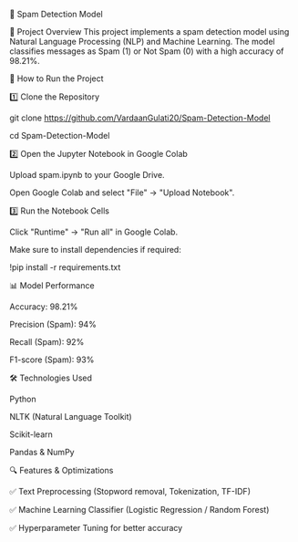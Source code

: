 📌 Spam Detection Model

📖 Project Overview
This project implements a spam detection model using Natural Language Processing (NLP) and Machine Learning. The model classifies messages as Spam (1) or Not Spam (0) with a high accuracy of 98.21%.

🚀 How to Run the Project

1️⃣ Clone the Repository

git clone <https://github.com/VardaanGulati20/Spam-Detection-Model>

cd Spam-Detection-Model

2️⃣ Open the Jupyter Notebook in Google Colab

Upload spam.ipynb to your Google Drive.

Open Google Colab and select "File" → "Upload Notebook".

3️⃣ Run the Notebook Cells

Click "Runtime" → "Run all" in Google Colab.

Make sure to install dependencies if required:

!pip install -r requirements.txt


 
    
📊 Model Performance

Accuracy: 98.21%

Precision (Spam): 94%

Recall (Spam): 92%

F1-score (Spam): 93%

🛠 Technologies Used

Python

NLTK (Natural Language Toolkit)

Scikit-learn

Pandas & NumPy

🔍 Features & Optimizations

✅ Text Preprocessing (Stopword removal, Tokenization, TF-IDF)

✅ Machine Learning Classifier (Logistic Regression / Random Forest)

✅ Hyperparameter Tuning for better accuracy
